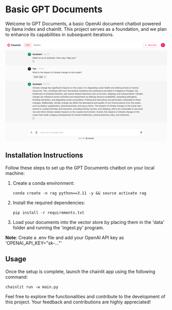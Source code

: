 # Basic GPT Documents

Welcome to GPT Documents, a basic OpenAI document chatbot powered by llama index and chainlit. This project serves as a foundation, and we plan to enhance its capabilities in subsequent iterations.

![Alt Text](images/ChainlitRAG.png)

## Installation Instructions

Follow these steps to set up the GPT Documents chatbot on your local machine:

1. Create a conda environment:

   ```shell
   conda create -n rag python==3.11 -y && source activate rag
   ```

2. Install the required dependencies:

   ```shell
   pip install -r requirements.txt
   ```

3. Load your documents into the vector store by placing them in the 'data' folder and running the 'ingest.py' program.

**Note**: Create a .env file and add your OpenAI API key as 'OPENAI_API_KEY="sk-..."'

## Usage

Once the setup is complete, launch the chainlit app using the following command:

```shell
chainlit run -w main.py
```

Feel free to explore the functionalities and contribute to the development of this project. Your feedback and contributions are highly appreciated!
